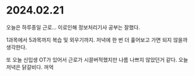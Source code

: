 # 2024.02.21

오늘은 하루종일 근로... 이로인해 정보처리기사 공부는 잘했다.

1과목에서 5과목까지 복습 및 외우기까지. 저녁에 한 번 더 훑어보고 가면 되지 않을까 생각한다.

또 오늘 신입생 OT가 있어서 근로가 시끌버적했지만 나름 나쁘지 않았던거 같다. 오늘 저녁은 닭갈비다. 꺼억
